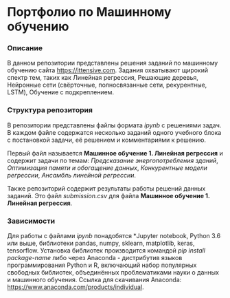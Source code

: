 # Портфолио по Машинному обучению

### Описание

В данном репозитории представлены решения заданий по машинному обучению сайта https://ittensive.com. Задания охватывают щирокий спектр тем, таких как Линейная регрессия, Решающие деревья, Нейронные сети (свёрточные, полносвязанные сети, рекурентные, LSTM), Обучение с подкреплением.

### Структура репозитория

В репозитории представлены файлы формата *ipynb* с решениями задач. В каждом файле содержатся несколько заданий одного учебного блока с постановкой задачи, её решением и комментариями к решению. 

Первый файл называется **Машинное обучение 1. Линейная регрессия** и содержит задачи по темам: *Предсказание энергопотребления зданий*, *Оптимизация памяти и обогащение данных*, *Конкурентные модели регрессии*, *Ансамбль линейной регрессии*. 

Также репозиторий содержит результаты работы решений данных заданий. Это файл *submission.csv* для файла **Машинное обучение 1. Линейная регрессия**.

### Зависимости

Для работы с файлами *ipynb* понадобятся *Jupyter notebook, Python 3.6 или выше, библиотеки pandas, numpy, sklearn, matplotlib, keras, tensorflow. Установка библиотек производится командой *pip install package-name* либо через Anaconda - дистрибутив языков программирования Python и R, включающий набор популярных свободных библиотек, объединённых проблематиками науки о данных и машинного обучения. Ссылка для скачивания Anaconda: https://www.anaconda.com/products/individual.